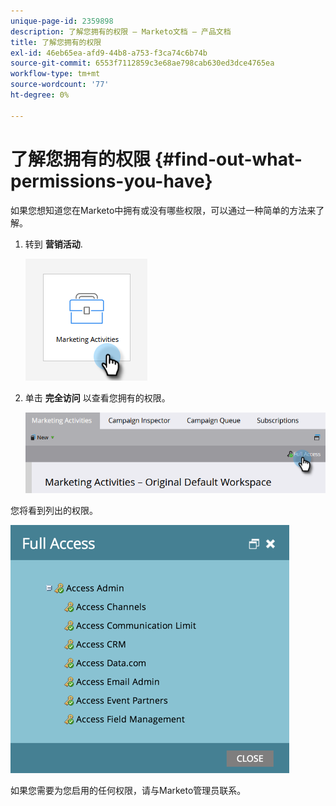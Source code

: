 ```yaml
---
unique-page-id: 2359898
description: 了解您拥有的权限 — Marketo文档 — 产品文档
title: 了解您拥有的权限
exl-id: 46eb65ea-afd9-44b8-a753-f3ca74c6b74b
source-git-commit: 6553f7112859c3e68ae798cab630ed3dce4765ea
workflow-type: tm+mt
source-wordcount: '77'
ht-degree: 0%

---
```


# 了解您拥有的权限 {#find-out-what-permissions-you-have}

如果您想知道您在Marketo中拥有或没有哪些权限，可以通过一种简单的方法来了解。

1. 转到 **营销活动**.

   ![](assets/find-out-what-permissions-you-have-1.png)

1. 单击 **完全访问** 以查看您拥有的权限。

   ![](assets/find-out-what-permissions-you-have-2.png)

您将看到列出的权限。

![](assets/find-out-what-permissions-you-have-3.png)

如果您需要为您启用的任何权限，请与Marketo管理员联系。
